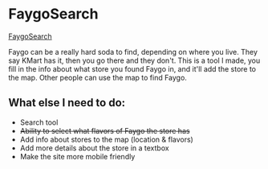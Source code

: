 # FaygoSearch

[FaygoSearch](http://faygosearch.tk/ "FaygoSearch")

Faygo can be a really hard soda to find, depending on where you live. They say KMart has it, then you go there and they don't. This is a tool I made, you fill in the info about what store you found Faygo in, and it'll add the store to the map. Other people can use the map to find Faygo.

## What else I need to do:
- Search tool
- ~~Ability to select what flavors of Faygo the store has~~
- Add info about stores to the map (location & flavors)
- Add more details about the store in a textbox
- Make the site more mobile friendly